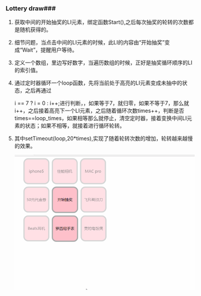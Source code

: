 ### Lottery draw###

1. 获取中间的开始抽奖的LI元素，绑定函数Start(),之后每次抽奖的轮转的次数都是随机获得的。

2. 细节问题，当点击中间的LI元素的时候，此LI的内容由“开始抽奖”变成“Wait”，提醒用户等待。

3. 定义一个数组，里边写好数字，当遍历数组的时候，正好是抽奖循环顺序的LI的索引值。

4. 通过定时器循环一个loop函数，先将当前处于高亮的LI元素变成未抽中的状态，之后再通过

   i == 7 ? i = 0 : i++;进行判断，，如果等于7，就归零，如果不等于7，那么就i++，之后接着高亮下一个LI元素，之后随着循环次数times++，判断是否times==loop_times，如果相等那么就停止，清空定时器，接着变换中间LI元素的状态；如果不相等，就接着进行循环轮转。

5. 其中setTimeout(loop,20*times),实现了随着轮转次数的增加，轮转越来越慢的效果。

   ![Lottery](Lottery.gif)

   ​